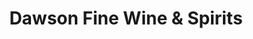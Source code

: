 ---
title: "Dawson Fine Wine & Spirits"
url: /dawsonville/dawson-fine-wine-and-spirits/
shop: alcohol
---